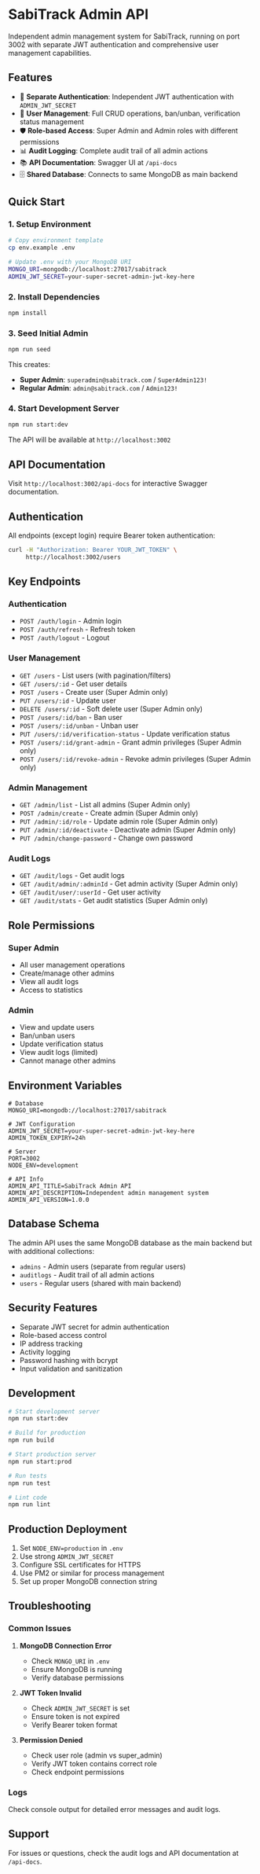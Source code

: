 # SabiTrack Admin API

Independent admin management system for SabiTrack, running on port 3002 with separate JWT authentication and comprehensive user management capabilities.

## Features

- 🔐 **Separate Authentication**: Independent JWT authentication with `ADMIN_JWT_SECRET`
- 👥 **User Management**: Full CRUD operations, ban/unban, verification status management
- 🛡️ **Role-based Access**: Super Admin and Admin roles with different permissions
- 📊 **Audit Logging**: Complete audit trail of all admin actions
- 📚 **API Documentation**: Swagger UI at `/api-docs`
- 🗄️ **Shared Database**: Connects to same MongoDB as main backend

## Quick Start

### 1. Setup Environment

```bash
# Copy environment template
cp env.example .env

# Update .env with your MongoDB URI
MONGO_URI=mongodb://localhost:27017/sabitrack
ADMIN_JWT_SECRET=your-super-secret-admin-jwt-key-here
```

### 2. Install Dependencies

```bash
npm install
```

### 3. Seed Initial Admin

```bash
npm run seed
```

This creates:
- **Super Admin**: `superadmin@sabitrack.com` / `SuperAdmin123!`
- **Regular Admin**: `admin@sabitrack.com` / `Admin123!`

### 4. Start Development Server

```bash
npm run start:dev
```

The API will be available at `http://localhost:3002`

## API Documentation

Visit `http://localhost:3002/api-docs` for interactive Swagger documentation.

## Authentication

All endpoints (except login) require Bearer token authentication:

```bash
curl -H "Authorization: Bearer YOUR_JWT_TOKEN" \
     http://localhost:3002/users
```

## Key Endpoints

### Authentication
- `POST /auth/login` - Admin login
- `POST /auth/refresh` - Refresh token
- `POST /auth/logout` - Logout

### User Management
- `GET /users` - List users (with pagination/filters)
- `GET /users/:id` - Get user details
- `POST /users` - Create user (Super Admin only)
- `PUT /users/:id` - Update user
- `DELETE /users/:id` - Soft delete user (Super Admin only)
- `POST /users/:id/ban` - Ban user
- `POST /users/:id/unban` - Unban user
- `PUT /users/:id/verification-status` - Update verification status
- `POST /users/:id/grant-admin` - Grant admin privileges (Super Admin only)
- `POST /users/:id/revoke-admin` - Revoke admin privileges (Super Admin only)

### Admin Management
- `GET /admin/list` - List all admins (Super Admin only)
- `POST /admin/create` - Create admin (Super Admin only)
- `PUT /admin/:id/role` - Update admin role (Super Admin only)
- `PUT /admin/:id/deactivate` - Deactivate admin (Super Admin only)
- `PUT /admin/change-password` - Change own password

### Audit Logs
- `GET /audit/logs` - Get audit logs
- `GET /audit/admin/:adminId` - Get admin activity (Super Admin only)
- `GET /audit/user/:userId` - Get user activity
- `GET /audit/stats` - Get audit statistics (Super Admin only)

## Role Permissions

### Super Admin
- All user management operations
- Create/manage other admins
- View all audit logs
- Access to statistics

### Admin
- View and update users
- Ban/unban users
- Update verification status
- View audit logs (limited)
- Cannot manage other admins

## Environment Variables

```env
# Database
MONGO_URI=mongodb://localhost:27017/sabitrack

# JWT Configuration
ADMIN_JWT_SECRET=your-super-secret-admin-jwt-key-here
ADMIN_TOKEN_EXPIRY=24h

# Server
PORT=3002
NODE_ENV=development

# API Info
ADMIN_API_TITLE=SabiTrack Admin API
ADMIN_API_DESCRIPTION=Independent admin management system
ADMIN_API_VERSION=1.0.0
```

## Database Schema

The admin API uses the same MongoDB database as the main backend but with additional collections:

- `admins` - Admin users (separate from regular users)
- `auditlogs` - Audit trail of all admin actions
- `users` - Regular users (shared with main backend)

## Security Features

- Separate JWT secret for admin authentication
- Role-based access control
- IP address tracking
- Activity logging
- Password hashing with bcrypt
- Input validation and sanitization

## Development

```bash
# Start development server
npm run start:dev

# Build for production
npm run build

# Start production server
npm run start:prod

# Run tests
npm run test

# Lint code
npm run lint
```

## Production Deployment

1. Set `NODE_ENV=production` in `.env`
2. Use strong `ADMIN_JWT_SECRET`
3. Configure SSL certificates for HTTPS
4. Use PM2 or similar for process management
5. Set up proper MongoDB connection string

## Troubleshooting

### Common Issues

1. **MongoDB Connection Error**
   - Check `MONGO_URI` in `.env`
   - Ensure MongoDB is running
   - Verify database permissions

2. **JWT Token Invalid**
   - Check `ADMIN_JWT_SECRET` is set
   - Ensure token is not expired
   - Verify Bearer token format

3. **Permission Denied**
   - Check user role (admin vs super_admin)
   - Verify JWT token contains correct role
   - Check endpoint permissions

### Logs

Check console output for detailed error messages and audit logs.

## Support

For issues or questions, check the audit logs and API documentation at `/api-docs`.


